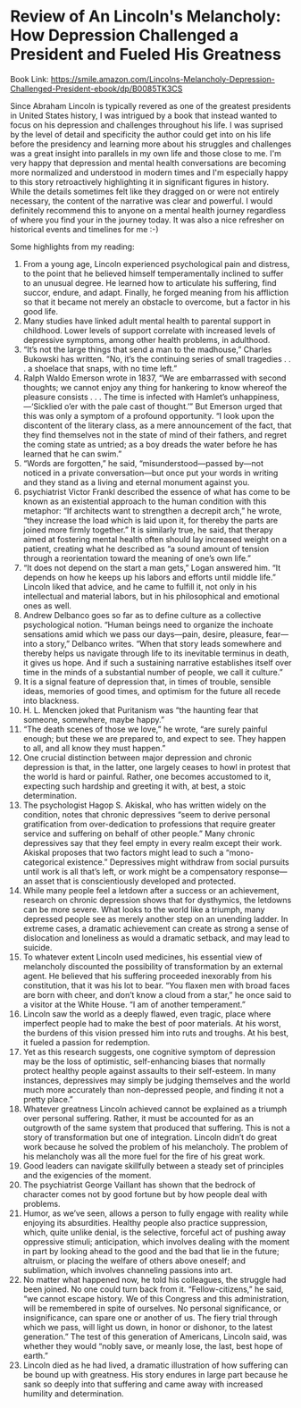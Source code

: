 # Review of An Lincoln's Melancholy: How Depression Challenged a President and Fueled His Greatness 
Book Link: https://smile.amazon.com/Lincolns-Melancholy-Depression-Challenged-President-ebook/dp/B0085TK3CS

Since Abraham Lincoln is typically revered as one of the greatest presidents in United States history, I was intrigued by a book that instead wanted to focus on his depression and challenges throughout his life. I was suprised by the level of detail and specificity the author could get into on his life before the presidency and learning more about his struggles and challenges was a great insight into parallels in my own life and those close to me. I'm very happy that depression and mental health conversations are becoming more normalized and understood in modern times and I'm especially happy to this story retroactively highlighting it in significant figures in history. While the details sometimes felt like they dragged on or were not entirely necessary, the content of the narrative was clear and powerful. I would definitely recommend this to anyone on a mental health journey regardless of where you find your in the journey today. It was also a nice refresher on historical events and timelines for me :-) 

Some highlights from my reading:
1. From a young age, Lincoln experienced psychological pain and distress, to the point that he believed himself temperamentally inclined to suffer to an unusual degree. He learned how to articulate his suffering, find succor, endure, and adapt. Finally, he forged meaning from his affliction so that it became not merely an obstacle to overcome, but a factor in his good life.
2. Many studies have linked adult mental health to parental support in childhood. Lower levels of support correlate with increased levels of depressive symptoms, among other health problems, in adulthood.
3. “It’s not the large things that send a man to the madhouse,” Charles Bukowski has written. “No, it’s the continuing series of small tragedies . . . a shoelace that snaps, with no time left.”
4. Ralph Waldo Emerson wrote in 1837, “We are embarrassed with second thoughts; we cannot enjoy any thing for hankering to know whereof the pleasure consists . . . The time is infected with Hamlet’s unhappiness,—‘Sicklied o’er with the pale cast of thought.’” But Emerson urged that this was only a symptom of a profound opportunity. “I look upon the discontent of the literary class, as a mere announcement of the fact, that they find themselves not in the state of mind of their fathers, and regret the coming state as untried; as a boy dreads the water before he has learned that he can swim.”
5. “Words are forgotten,” he said, “misunderstood—passed by—not noticed in a private conversation—but once put your words in writing and they stand as a living and eternal monument against you.
6. psychiatrist Victor Frankl described the essence of what has come to be known as an existential approach to the human condition with this metaphor: “If architects want to strengthen a decrepit arch,” he wrote, “they increase the load which is laid upon it, for thereby the parts are joined more firmly together.” It is similarly true, he said, that therapy aimed at fostering mental health often should lay increased weight on a patient, creating what he described as “a sound amount of tension through a reorientation toward the meaning of one’s own life.”
7. “It does not depend on the start a man gets,” Logan answered him. “It depends on how he keeps up his labors and efforts until middle life.” Lincoln liked that advice, and he came to fulfill it, not only in his intellectual and material labors, but in his philosophical and emotional ones as well.
8. Andrew Delbanco goes so far as to define culture as a collective psychological notion. “Human beings need to organize the inchoate sensations amid which we pass our days—pain, desire, pleasure, fear—into a story,” Delbanco writes. “When that story leads somewhere and thereby helps us navigate through life to its inevitable terminus in death, it gives us hope. And if such a sustaining narrative establishes itself over time in the minds of a substantial number of people, we call it culture.”
9. It is a signal feature of depression that, in times of trouble, sensible ideas, memories of good times, and optimism for the future all recede into blackness.
10. H. L. Mencken joked that Puritanism was “the haunting fear that someone, somewhere, maybe happy.”
11. “The death scenes of those we love,” he wrote, “are surely painful enough; but these we are prepared to, and expect to see. They happen to all, and all know they must happen.”
12. One crucial distinction between major depression and chronic depression is that, in the latter, one largely ceases to howl in protest that the world is hard or painful. Rather, one becomes accustomed to it, expecting such hardship and greeting it with, at best, a stoic determination.
13. The psychologist Hagop S. Akiskal, who has written widely on the condition, notes that chronic depressives “seem to derive personal gratification from over-dedication to professions that require greater service and suffering on behalf of other people.” Many chronic depressives say that they feel empty in every realm except their work. Akiskal proposes that two factors might lead to such a “mono-categorical existence.” Depressives might withdraw from social pursuits until work is all that’s left, or work might be a compensatory response—an asset that is conscientiously developed and protected.
14. While many people feel a letdown after a success or an achievement, research on chronic depression shows that for dysthymics, the letdowns can be more severe. What looks to the world like a triumph, many depressed people see as merely another step on an unending ladder. In extreme cases, a dramatic achievement can create as strong a sense of dislocation and loneliness as would a dramatic setback, and may lead to suicide.
15. To whatever extent Lincoln used medicines, his essential view of melancholy discounted the possibility of transformation by an external agent. He believed that his suffering proceeded inexorably from his constitution, that it was his lot to bear. “You flaxen men with broad faces are born with cheer, and don’t know a cloud from a star,” he once said to a visitor at the White House. “I am of another temperament.”
16. Lincoln saw the world as a deeply flawed, even tragic, place where imperfect people had to make the best of poor materials. At his worst, the burdens of this vision pressed him into ruts and troughs. At his best, it fueled a passion for redemption.
17. Yet as this research suggests, one cognitive symptom of depression may be the loss of optimistic, self-enhancing biases that normally protect healthy people against assaults to their self-esteem. In many instances, depressives may simply be judging themselves and the world much more accurately than non-depressed people, and finding it not a pretty place.”
18. Whatever greatness Lincoln achieved cannot be explained as a triumph over personal suffering. Rather, it must be accounted for as an outgrowth of the same system that produced that suffering. This is not a story of transformation but one of integration. Lincoln didn’t do great work because he solved the problem of his melancholy. The problem of his melancholy was all the more fuel for the fire of his great work.
19. Good leaders can navigate skillfully between a steady set of principles and the exigencies of the moment.
20. The psychiatrist George Vaillant has shown that the bedrock of character comes not by good fortune but by how people deal with problems.
21. Humor, as we’ve seen, allows a person to fully engage with reality while enjoying its absurdities. Healthy people also practice suppression, which, quite unlike denial, is the selective, forceful act of pushing away oppressive stimuli; anticipation, which involves dealing with the moment in part by looking ahead to the good and the bad that lie in the future; altruism, or placing the welfare of others above oneself; and sublimation, which involves channeling passions into art.
22. No matter what happened now, he told his colleagues, the struggle had been joined. No one could turn back from it. “Fellow-citizens,” he said, “we cannot escape history. We of this Congress and this administration, will be remembered in spite of ourselves. No personal significance, or insignificance, can spare one or another of us. The fiery trial through which we pass, will light us down, in honor or dishonor, to the latest generation.” The test of this generation of Americans, Lincoln said, was whether they would “nobly save, or meanly lose, the last, best hope of earth.”
23. Lincoln died as he had lived, a dramatic illustration of how suffering can be bound up with greatness. His story endures in large part because he sank so deeply into that suffering and came away with increased humility and determination.

